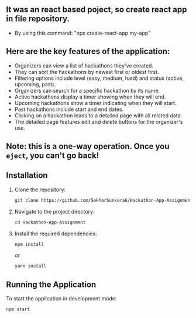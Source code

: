 ## It was an react based poject, so create react app in file repository.
   - By using this command: "npx create-react-app my-app"
     
## Here are the key features of the application:
- Organizers can view a list of hackathons they've created.
- They can sort the hackathons by newest first or oldest first.
- Filtering options include level (easy, medium, hard) and status (active, upcoming, past).
- Organizers can search for a specific hackathon by its name.
- Active hackathons display a timer showing when they will end.
- Upcoming hackathons show a timer indicating when they will start.
- Past hackathons include start and end dates.
- Clicking on a hackathon leads to a detailed page with all related data.
- The detailed page features edit and delete buttons for the organizer's use.
  
## **Note: this is a one-way operation. Once you `eject`, you can't go back!**

## Installation

1. Clone the repository:
    ```bash
    git clone https://github.com/SekharSunkara6/Hackathon-App-Assignment.git
    ```

2. Navigate to the project directory:
    ```bash
    cd Hackathon-App-Assignment 
    ```

3. Install the required dependencies:
    ```bash
    npm install
    ```
    or
    ```bash
    yarn install
    ```

## Running the Application

To start the application in development mode:
```bash
npm start


